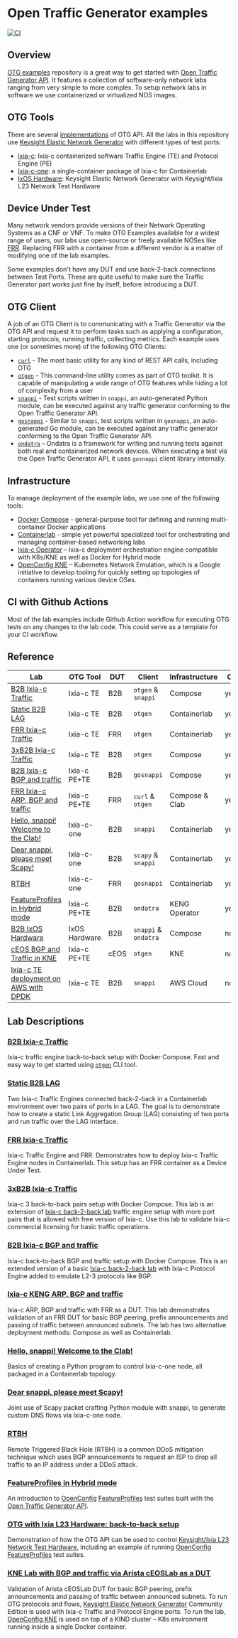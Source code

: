 # Open Traffic Generator examples

[![CI](https://github.com/open-traffic-generator/otg-examples/actions/workflows/ci.yml/badge.svg)](https://github.com/open-traffic-generator/otg-examples/actions/workflows/ci.yml)

## Overview

[OTG examples](https://github.com/open-traffic-generator/otg-examples) repository is a great way to get started with [Open Traffic Generator API](https://otg.dev). It features a collection of software-only network labs ranging from very simple to more complex. To setup network labs in software we use containerized or virtualized NOS images.

## OTG Tools

There are several [implementations](https://otg.dev/implementations/) of OTG API. All the labs in this repository use [Keysight Elastic Network Generator](https://www.keysight.com/us/en/products/network-test/protocol-load-test/keysight-elastic-network-generator.html) with different types of test ports:

* [Ixia-c](https://otg.dev/implementations/#ixia-c): Ixia-c containerized software Traffic Engine (TE) and Protocol Engine (PE)
* [Ixia-c-one](https://github.com/open-traffic-generator/ixia-c/blob/main/docs/deployments.md#deploy-ixia-c-one-using-containerlab): a single-container package of Ixia-c for Containerlab
* [IxOS Hardware](https://www.keysight.com/us/en/products/network-test/network-test-hardware.html): Keysight Elastic Network Generator with Keysight/Ixia L23 Network Test Hardware

## Device Under Test

Many network vendors provide versions of their Network Operating Systems as a CNF or VNF. To make OTG Examples available for a widest range of users, our labs use open-source or freely available NOSes like [FRR](https://frrouting.org/). Replacing FRR with a container from a different vendor is a matter of modifying one of the lab examples.

Some examples don't have any DUT and use back-2-back connections between Test Ports. These are quite useful to make sure the Traffic Generator part works just fine by itself, before introducing a DUT.

## OTG Client

A job of an OTG Client is to communicating with a Traffic Generator via the OTG API and request it to perform tasks such as applying a configuration, starting protocols, running traffic, collecting metrics. Each example uses one (or sometimes more) of the following OTG Clients:

* [`curl`](https://otg.dev/clients/curl/) - The most basic utility for any kind of REST API calls, including OTG
* [`otgen`](https://otg.dev/clients/otgen/) - This command-line utility comes as part of OTG toolkit. It is capable of manipulating a wide range of OTG features while hiding a lot of complexity from a user
* [`snappi`](https://otg.dev/clients/snappi/) - Test scripts written in `snappi`, an auto-generated Python module, can be executed against any traffic generator conforming to the Open Traffic Generator API.
* [`gosnappi`](https://otg.dev/clients/gosnappi/) - Similar to `snappi`, test scripts written in `gosnappi`, an auto-generated Go module, can be executed against any traffic generator conforming to the Open Traffic Generator API.
* [`ondatra`](https://github.com/openconfig/ondatra) – Ondatra is a framework for writing and running tests against both real and containerized network devices. When executing a test via the Open Traffic Generator API, it uses `gosnappi` client library internally.

## Infrastructure

To manage deployment of the example labs, we use one of the following tools:

* [Docker Compose](https://docs.docker.com/compose/) - general-purpose tool for defining and running multi-container Docker applications
* [Containerlab](https://containerlab.dev/) - simple yet powerful specialized tool for orchestrating and managing container-based networking labs
* [Ixia-c Operator](https://github.com/open-traffic-generator/ixia-c-operator) – Ixia-c deployment orchestration engine compatible with K8s/KNE as well as Docker for Hybrid mode
* [OpenConfig KNE](https://github.com/openconfig/kne) – Kubernetes Network Emulation, which is a Google initiative to develop tooling for quickly setting up topologies of containers running various device OSes.

## CI with Github Actions

Most of the lab examples include Github Action workflow for executing OTG tests on any changes to the lab code. This could serve as a template for your CI workflow.

## Reference

| Lab                                                                                                                          | OTG Tool     | DUT  | Client               | Infrastructure  | CI  |
| ---------------------------------------------------------------------------------------------------------------------------- | ------------ | ---- | -------------------- | --------------  | --- |
| [B2B Ixia-c Traffic](https://github.com/open-traffic-generator/otg-examples/blob/main/docker-compose/b2b)                    | Ixia-c TE    | B2B  | `otgen` & `snappi`   | Compose         | yes |
| [Static B2B LAG](https://github.com/open-traffic-generator/otg-examples/blob/main/clab/ixia-c-b2b-lag)                       | Ixia-c TE    | B2B  | `otgen`              | Containerlab    | yes |
| [FRR Ixia-c Traffic](https://github.com/open-traffic-generator/otg-examples/blob/main/clab/ixia-c-te-frr)                    | Ixia-c TE    | FRR  | `otgen`              | Containerlab    | yes |
| [3xB2B Ixia-c Traffic](https://github.com/open-traffic-generator/otg-examples/blob/main/docker-compose/b2b-3pair)            | Ixia-c TE    | B2B  | `otgen`              | Compose         | yes |
| [B2B Ixia-c BGP and traffic](https://github.com/open-traffic-generator/otg-examples/blob/main/docker-compose/cpdp-b2b)       | Ixia-c PE+TE | B2B  | `gosnappi`           | Compose         | yes |
| [FRR Ixia-c ARP, BGP and traffic](https://github.com/open-traffic-generator/otg-examples/blob/main/docker-compose/cpdp-frr)  | Ixia-c PE+TE | FRR  | `curl` & `otgen`     | Compose & Clab  | yes |
| [Hello, snappi! Welcome to the Clab!](https://github.com/open-traffic-generator/otg-examples/blob/main/clab/ixia-c-b2b)      | Ixia-c-one   | B2B  | `snappi`             | Containerlab    | yes |
| [Dear snappi, please meet Scapy!](https://github.com/open-traffic-generator/otg-examples/blob/main/clab/ixia-c-b2b/SCAPY.md) | Ixia-c-one   | B2B  | `scapy` & `snappi`   | Containerlab    | yes |
| [RTBH](https://github.com/open-traffic-generator/otg-examples/blob/main/clab/rtbh)                                           | Ixia-c-one   | FRR  | `gosnappi`           | Containerlab    | yes |
| [FeatureProfiles in Hybrid mode](https://github.com/open-traffic-generator/otg-examples/blob/main/hybrid/fp-b2b)             | Ixia-c PE+TE | B2B  | `ondatra`            | KENG Operator   | yes |
| [B2B IxOS Hardware](https://github.com/open-traffic-generator/otg-examples/blob/main/hw/ixhw-b2b)                            | IxOS Hardware| B2B  | `snappi` & `ondatra` | Compose         | no  |
| [cEOS BGP and Traffic in KNE](https://github.com/open-traffic-generator/otg-examples/blob/main/kne/bgp-ceos)                 | Ixia-c PE+TE | cEOS | `otgen`              | KNE             | no  |
| [Ixia-c TE deployment on AWS with DPDK]( https://github.com/open-traffic-generator/otg-examples/blob/main/public-cloud/aws/ixia-c-dpdk-aws)     | Ixia-c TE    | B2B  | `snappi`             | AWS Cloud       | no  |


## Lab Descriptions

### [B2B Ixia-c Traffic](docker-compose/b2b)

Ixia-c traffic engine back-to-back setup with Docker Compose. Fast and easy way to get started using [`otgen`](https://github.com/open-traffic-generator/otgen) CLI tool.

### [Static B2B LAG](clab/ixia-c-b2b-lag)

Two Ixia-c Traffic Engines connected back-2-back in a Containerlab environment over two pairs of ports in a LAG. The goal is to demonstrate how to create a static Link Aggregation Group (LAG) consisting of two ports and run traffic over the LAG interface.

### [FRR Ixia-c Traffic](clab/ixia-c-te-frr)

Ixia-c Traffic Engine and FRR. Demonstrates how to deploy Ixia-c Traffic Engine nodes in Containerlab. This setup has an FRR container as a Device Under Test.

### [3xB2B Ixia-c Traffic](docker-compose/b2b-3pair)

Ixia-c 3 back-to-back pairs setup with Docker Compose. This lab is an extension of [Ixia-c back-2-back lab](docker-compose/b2b/README.md) traffic engine setup with more port pairs that is allowed with free version of Ixia-c. Use this lab to validate Ixia-c commercial licensing for basic traffic operations.

### [B2B Ixia-c BGP and traffic](docker-compose/cpdp-b2b)

Ixia-c back-to-back BGP and traffic setup with Docker Compose. This is an extended version of a basic [Ixia-c back-2-back lab](docker-compose/b2b/README.md) with Ixia-c Protocol Engine added to emulate L2-3 protocols like BGP.

### [Ixia-c KENG ARP, BGP and traffic](docker-compose/cpdp-frr)

Ixia-c ARP, BGP and traffic with FRR as a DUT. This lab demonstrates validation of an FRR DUT for basic BGP peering, prefix announcements and passing of traffic between announced subnets. The lab has two alternative deployment methods: Compose as well as Containerlab.

### [Hello, snappi! Welcome to the Clab!](clab/ixia-c-b2b)

Basics of creating a Python program to control Ixia-c-one node, all packaged in a Containerlab topology.

### [Dear snappi, please meet Scapy!](clab/ixia-c-b2b/SCAPY.md)

Joint use of Scapy packet crafting Python module with snappi, to generate custom DNS flows via Ixia-c-one node.

### [RTBH](clab/rtbh)

Remote Triggered Black Hole (RTBH) is a common DDoS mitigation technique which uses BGP announcements to request an ISP to drop all traffic to an IP address under a DDoS attack.

### [FeatureProfiles in Hybrid mode](hybrid/fp-b2b)

An introduction to [OpenConfig](https://openconfig.net/) [FeatureProfiles](https://github.com/openconfig/featureprofiles) test suites built with the [Open Traffic Generator API](https://otg.dev).

### [OTG with Ixia L23 Hardware: back-to-back setup](hw/ixhw-b2b)

Demonstration of how the OTG API can be used to control [Keysight/Ixia L23 Network Test Hardware](https://www.keysight.com/us/en/products/network-test/network-test-hardware.html), including an example of running [OpenConfig](https://openconfig.net/) [FeatureProfiles](https://github.com/openconfig/featureprofiles) test suites.

### [KNE Lab with BGP and traffic via Arista cEOSLab as a DUT](kne/bgp-ceos)

Validation of Arista cEOSLab DUT for basic BGP peering, prefix announcements and passing of traffic between announced subnets. To run OTG protocols and flows, [Keysight Elastic Network Generator](https://www.keysight.com/us/en/products/network-test/protocol-load-test/keysight-elastic-network-generator.html) Community Edition is used with Ixia-c Traffic and Protocol Engine ports. To run the lab, [OpenConfig KNE](https://github.com/openconfig/kne) is used on top of a KIND cluster – K8s environment running inside a single Docker container.
